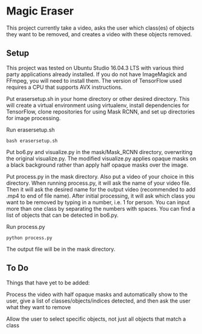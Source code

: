 # Magic Eraser

This project currently take a video, asks the user which class(es) of objects they want to be removed, and creates a video with these objects removed.

## Setup

This project was tested on Ubuntu Studio 16.04.3 LTS with various third party applications already installed. If you do not have ImageMagick and FFmpeg, you will need to install them. The version of TensorFlow used requires a CPU that supports AVX instructions.

Put erasersetup.sh in your home directory or other desired directory. This will create a virtual environment using virtualenv, install dependencies for TensorFlow, clone repositories for using Mask RCNN, and set up directories for image processing.

Run erasersetup.sh
```
bash erasersetup.sh
```

Put bo6.py and visualize.py in the mask/Mask_RCNN directory, overwriting the original visualize.py. The modified visualize.py applies opaque masks on a black background rather than apply half opaque masks over the image.

Put process.py in the mask directory. Also put a video of your choice in this directory. When running process.py, it will ask the name of your video file. Then it will ask the desired name for the output video (recommended to add .mp4 to end of file name). After initial processing, it will ask which class you want to be removed by typing in a number, i.e. 1 for person. You can input more than one class by separating the numbers with spaces. You can find a list of objects that can be detected in bo6.py.

Run process.py
```
python process.py
```
The output file will be in the mask directory.

## To Do

Things that have yet to be added:

Process the video with half opaque masks and automatically show to the user, give a list of classes/objects/indices detected, and then ask the user what they want to remove

Allow the user to select specific objects, not just all objects that match a class
